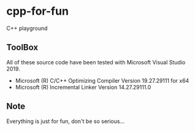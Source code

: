 # cpp-for-fun

C++ playground

## ToolBox

All of these source code have been tested with Microsoft Visual Studio 2019.

* Microsoft (R) C/C++ Optimizing Compiler Version 19.27.29111 for x64
* Microsoft (R) Incremental Linker Version 14.27.29111.0

## Note

Everything is just for fun, don't be so serious...